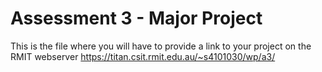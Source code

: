 # Assessment 3 - Major Project
This is the file where you will have to provide a link to your project on the RMIT webserver
https://titan.csit.rmit.edu.au/~s4101030/wp/a3/